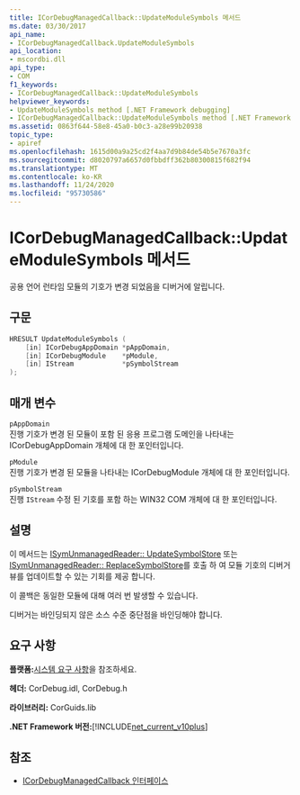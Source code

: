 ```yaml
---
title: ICorDebugManagedCallback::UpdateModuleSymbols 메서드
ms.date: 03/30/2017
api_name:
- ICorDebugManagedCallback.UpdateModuleSymbols
api_location:
- mscordbi.dll
api_type:
- COM
f1_keywords:
- ICorDebugManagedCallback::UpdateModuleSymbols
helpviewer_keywords:
- UpdateModuleSymbols method [.NET Framework debugging]
- ICorDebugManagedCallback::UpdateModuleSymbols method [.NET Framework debugging]
ms.assetid: 0863f644-58e8-45a0-b0c3-a28e99b20938
topic_type:
- apiref
ms.openlocfilehash: 1615d00a9a25cd2f4aa7d9b84de54b5e7670a3fc
ms.sourcegitcommit: d8020797a6657d0fbbdff362b80300815f682f94
ms.translationtype: MT
ms.contentlocale: ko-KR
ms.lasthandoff: 11/24/2020
ms.locfileid: "95730586"
---
```

# <a name="icordebugmanagedcallbackupdatemodulesymbols-method"></a>ICorDebugManagedCallback::UpdateModuleSymbols 메서드

공용 언어 런타임 모듈의 기호가 변경 되었음을 디버거에 알립니다.  
  
## <a name="syntax"></a>구문  
  
```cpp  
HRESULT UpdateModuleSymbols (  
    [in] ICorDebugAppDomain *pAppDomain,  
    [in] ICorDebugModule    *pModule,  
    [in] IStream            *pSymbolStream  
);  
```  
  
## <a name="parameters"></a>매개 변수  

 `pAppDomain`  
 진행 기호가 변경 된 모듈이 포함 된 응용 프로그램 도메인을 나타내는 ICorDebugAppDomain 개체에 대 한 포인터입니다.  
  
 `pModule`  
 진행 기호가 변경 된 모듈을 나타내는 ICorDebugModule 개체에 대 한 포인터입니다.  
  
 `pSymbolStream`  
 진행 `IStream` 수정 된 기호를 포함 하는 WIN32 COM 개체에 대 한 포인터입니다.  
  
## <a name="remarks"></a>설명  

 이 메서드는 [ISymUnmanagedReader:: UpdateSymbolStore](../diagnostics/isymunmanagedreader-updatesymbolstore-method.md) 또는 [ISymUnmanagedReader:: ReplaceSymbolStore](../diagnostics/isymunmanagedreader-replacesymbolstore-method.md)를 호출 하 여 모듈 기호의 디버거 뷰를 업데이트할 수 있는 기회를 제공 합니다.  
  
 이 콜백은 동일한 모듈에 대해 여러 번 발생할 수 있습니다.  
  
 디버거는 바인딩되지 않은 소스 수준 중단점을 바인딩해야 합니다.  
  
## <a name="requirements"></a>요구 사항  

 **플랫폼:**[시스템 요구 사항](../../get-started/system-requirements.md)을 참조하세요.  
  
 **헤더:** CorDebug.idl, CorDebug.h  
  
 **라이브러리:** CorGuids.lib  
  
 **.NET Framework 버전:**[!INCLUDE[net_current_v10plus](../../../../includes/net-current-v10plus-md.md)]  
  
## <a name="see-also"></a>참조

- [ICorDebugManagedCallback 인터페이스](icordebugmanagedcallback-interface.md)
